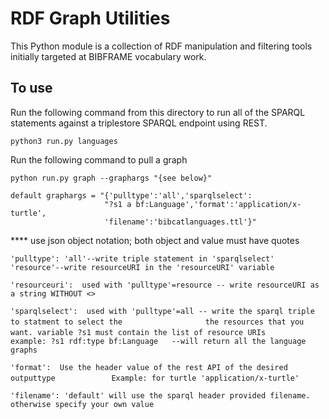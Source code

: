 # RDF Graph Utilities
This Python module is a collection of RDF manipulation and filtering tools
initially targeted at BIBFRAME vocabulary work.

## To use
Run the following command from this directory to run all of the SPARQL statements
against a triplestore SPARQL endpoint using REST.

`python3 run.py languages`

Run the following command to pull a graph

`python run.py graph --graphargs "{see below}"`
    
    default graphargs = "{'pulltype':'all','sparqlselect':
                         "?s1 a bf:Language','format':'application/x-turtle',
                         'filename':'bibcatlanguages.ttl'}"

**** use json object notation; both object and value must have quotes

`'pulltype': 'all'--write triple statement in 'sparqlselect'`
            `'resource'--write resourceURI in the 'resourceURI' variable`
                        
`'resourceuri':  used with 'pulltype'=resource -- write resourceURI as a string WITHOUT <>`
         
`'sparqlselect':  used with 'pulltype'=all -- write the sparql triple to statment to select the `
`                 the resources that you want. variable ?s1 must contain the list of resource URIs`
`                 example: ?s1 rdf:type bf:Language   --will return all the language graphs`
         
`'format':  Use the header value of the rest API of the desired outputtype` 
`            Example: for turtle 'application/x-turtle'`
                 
`'filename': 'default' will use the sparql header provided filename.`
             `otherwise specify your own value`
